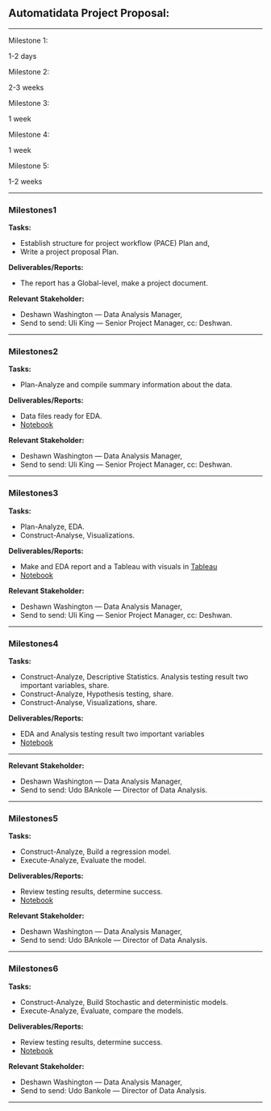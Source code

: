 ## Automatidata Project Proposal:

---

Milestone 1:

1-2 days

Milestone 2: 

2-3 weeks

Milestone 3: 

1 week

Milestone 4: 

1 week

Milestone 5: 

1-2 weeks

---

### Milestones1

**Tasks:** 
- Establish structure for project workflow (PACE) Plan and, 
- Write a project proposal Plan.

**Deliverables/Reports:** 
- The report has a Global-level, make a project document.

**Relevant Stakeholder:** 
- Deshawn Washington — Data Analysis Manager, 
- Send to send: Uli King — Senior Project Manager, cc: Deshwan.
---
###  Milestones2

**Tasks:**
- Plan-Analyze and compile summary information about the data.

**Deliverables/Reports:**
- Data files ready for EDA.
- [Notebook]()

**Relevant Stakeholder:** 
- Deshawn Washington — Data Analysis Manager, 
- Send to send: Uli King — Senior Project Manager, cc: Deshwan.
---
###  Milestones3

**Tasks:**
- Plan-Analyze, EDA.
- Construct-Analyse, Visualizations.

**Deliverables/Reports:**
- Make and EDA report and a Tableau with visuals in [Tableau](https://public.tableau.com/app/profile/mario.hevia.cavieres/viz/DistanceVSAmountTLC2017/Sheet1)
- [Notebook]()

**Relevant Stakeholder:** 
- Deshawn Washington — Data Analysis Manager, 
- Send to send: Uli King — Senior Project Manager, cc: Deshwan.
---
###  Milestones4

**Tasks:**
- Construct-Analyze, Descriptive Statistics. Analysis testing result two important variables, share.
- Construct-Analyze, Hypothesis testing, share.
- Construct-Analyse, Visualizations, share.

**Deliverables/Reports:**
- EDA and Analysis testing result two important variables
- [Notebook]()
---
**Relevant Stakeholder:** 
- Deshawn Washington — Data Analysis Manager, 
- Send to send: Udo BAnkole — Director of Data Analysis.
---
###  Milestones5

**Tasks:**
- Construct-Analyze, Build a regression model.
- Execute-Analyze, Evaluate the model.


**Deliverables/Reports:**
- Review testing results, determine success.
- [Notebook]()

**Relevant Stakeholder:** 
- Deshawn Washington — Data Analysis Manager, 
- Send to send: Udo BAnkole — Director of Data Analysis.
---
###  Milestones6

**Tasks:**
- Construct-Analyze, Build Stochastic and deterministic models.
- Execute-Analyze, Evaluate, compare the models.


**Deliverables/Reports:**
- Review testing results, determine success.
- [Notebook]()

**Relevant Stakeholder:** 
- Deshawn Washington — Data Analysis Manager, 
- Send to send: Udo Bankole — Director of Data Analysis.

---





